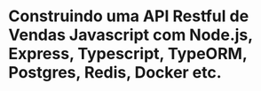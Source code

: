 # Construindo uma API Restful de Vendas Javascript com Node.js, Express, Typescript, TypeORM, Postgres, Redis, Docker etc.
